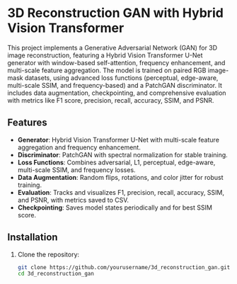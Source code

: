 # 3D Reconstruction GAN with Hybrid Vision Transformer

This project implements a Generative Adversarial Network (GAN) for 3D image reconstruction, featuring a Hybrid Vision Transformer U-Net generator with window-based self-attention, frequency enhancement, and multi-scale feature aggregation. The model is trained on paired RGB image-mask datasets, using advanced loss functions (perceptual, edge-aware, multi-scale SSIM, and frequency-based) and a PatchGAN discriminator. It includes data augmentation, checkpointing, and comprehensive evaluation with metrics like F1 score, precision, recall, accuracy, SSIM, and PSNR.

## Features
- **Generator**: Hybrid Vision Transformer U-Net with multi-scale feature aggregation and frequency enhancement.
- **Discriminator**: PatchGAN with spectral normalization for stable training.
- **Loss Functions**: Combines adversarial, L1, perceptual, edge-aware, multi-scale SSIM, and frequency losses.
- **Data Augmentation**: Random flips, rotations, and color jitter for robust training.
- **Evaluation**: Tracks and visualizes F1, precision, recall, accuracy, SSIM, and PSNR, with metrics saved to CSV.
- **Checkpointing**: Saves model states periodically and for best SSIM score.

## Installation
1. Clone the repository:
   ```bash
   git clone https://github.com/yourusername/3d_reconstruction_gan.git
   cd 3d_reconstruction_gan
